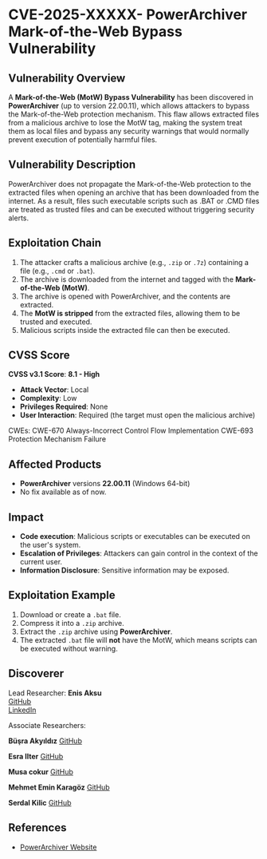 # CVE-2025-XXXXX- PowerArchiver Mark-of-the-Web Bypass Vulnerability

## Vulnerability Overview
A **Mark-of-the-Web (MotW) Bypass Vulnerability** has been discovered in **PowerArchiver** (up to version 22.00.11), which allows attackers to bypass the Mark-of-the-Web protection mechanism. This flaw allows extracted files from a malicious archive to lose the MotW tag, making the system treat them as local files and bypass any security warnings that would normally prevent execution of potentially harmful files.

## Vulnerability Description
PowerArchiver does not propagate the Mark-of-the-Web protection to the extracted files when opening an archive that has been downloaded from the internet. As a result, files such executable scripts such as .BAT or .CMD files are treated as trusted files and can be executed without triggering security alerts.

## Exploitation Chain
1. The attacker crafts a malicious archive (e.g., `.zip` or `.7z`) containing a file (e.g., `.cmd` or `.bat`).
2. The archive is downloaded from the internet and tagged with the **Mark-of-the-Web (MotW)**.
3. The archive is opened with PowerArchiver, and the contents are extracted.
4. The **MotW is stripped** from the extracted files, allowing them to be trusted and executed.
5. Malicious scripts inside the extracted file can then be executed.

## CVSS Score
**CVSS v3.1 Score**: **8.1 - High**
- **Attack Vector**: Local
- **Complexity**: Low
- **Privileges Required**: None
- **User Interaction**: Required (the target must open the malicious archive)

CWEs:
CWE-670	Always-Incorrect Control Flow Implementation
CWE-693	Protection Mechanism Failure

## Affected Products
- **PowerArchiver** versions **22.00.11** (Windows 64-bit)
- No fix available as of now.

## Impact
- **Code execution**: Malicious scripts or executables can be executed on the user's system.
- **Escalation of Privileges**: Attackers can gain control in the context of the current user.
- **Information Disclosure**: Sensitive information may be exposed.

## Exploitation Example
1. Download or create a `.bat` file.
2. Compress it into a `.zip` archive.
3. Extract the `.zip` archive using **PowerArchiver**.
4. The extracted `.bat` file will **not** have the MotW, which means scripts can be executed without warning.

## Discoverer
Lead Researcher:
**Enis Aksu**  
[GitHub](https://github.com/EnisAksu)  
[LinkedIn](https://www.linkedin.com/in/EnisAksu/)

Associate Researchers:

**Büşra Akyıldız**
[GitHub](https://github.com/) 

**Esra Ilter**
[GitHub](https://github.com/)

**Musa cokur**
 [GitHub](https://github.com/boomhacked)

**Mehmet Emin Karagöz**
 [GitHub](https://github.com/sonumuteng1)
 
**Serdal Kilic**
 [GitHub](https://github.com/)

## References
- [PowerArchiver Website](https://www.PowerArchiver.com/news)
